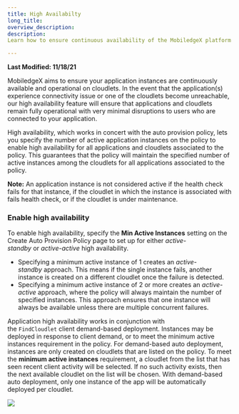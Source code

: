 ```yaml
---
title: High Availabilty
long_title:
overview_description:
description:
Learn how to ensure continuous availability of the MobiledgeX platform for all applications running on the cloudlets

---
```


**Last Modified: 11/18/21**

MobiledgeX aims to ensure your application instances are continuously available and operational on cloudlets. In the event that the application(s) experience connectivity issue or one of the cloudlets become unreachable, our high availability feature will ensure that applications and cloudlets remain fully operational with very minimal disruptions to users who are connected to your application.

High availability, which works in concert with the auto provision policy, lets you specify the number of active application instances on the policy to enable high availability for all applications and cloudlets associated to the policy. This guarantees that the policy will maintain the specified number of active instances among the cloudlets for all applications associated to the policy.

**Note:** An application instance is not considered active if the health check fails for that instance, if the cloudlet in which the instance is associated with fails health check, or if the cloudlet is under maintenance.

### Enable high availability

To enable high availability, specify the **Min Active Instances** setting on the Create Auto Provision Policy page to set up for either *active-standby* or *active-active* high availability.

- Specifying a minimum active instance of 1 creates an *active-standby* approach. This means if the single instance fails, another instance is created on a different cloudlet once the failure is detected.
- Specifying a minimum active instance of 2 or more creates an *active-active* approach, where the policy will always maintain the number of specified instances. This approach ensures that one instance will always be available unless there are multiple concurrent failures.

Application high availability works in conjunction with the `FindCloudlet` client demand-based deployment. Instances may be deployed in response to client demand, or to meet the minimum active instances requirement in the policy. For demand-based auto deployment, instances are only created on cloudlets that are listed on the policy. To meet the **minimum active instances** requirement, a cloudlet from the list that has seen recent client activity will be selected. If no such activity exists, then the next available cloudlet on the list will be chosen. With demand-based auto deployment, only one instance of the app will be automatically deployed per cloudlet.

![](/assets/ha-select.png "")

